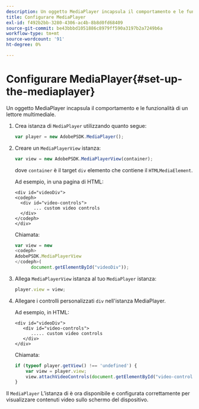 ```yaml
---
description: Un oggetto MediaPlayer incapsula il comportamento e le funzionalità di un lettore multimediale.
title: Configurare MediaPlayer
exl-id: f492b2bb-3280-4306-ac4b-8b8d0fd68409
source-git-commit: be43bbbd1051886c8979ff590a3197b2a7249b6a
workflow-type: tm+mt
source-wordcount: '91'
ht-degree: 0%

---
```


# Configurare MediaPlayer{#set-up-the-mediaplayer}

Un oggetto MediaPlayer incapsula il comportamento e le funzionalità di un lettore multimediale.

1. Crea istanza di `MediaPlayer` utilizzando quanto segue:

   ```js
   var player = new AdobePSDK.MediaPlayer();
   ```

1. Creare un `MediaPlayerView` istanza:

   ```js
   var view = new AdobePSDK.MediaPlayerView(container);
   ```

   dove `container` è il target `div` elemento che contiene il `HTMLMediaElement`.

   Ad esempio, in una pagina di HTML:

   ```
   <div id="videoDiv"> 
   <codeph>
     <div id="video-controls"> 
          ... custom video controls 
     </div> 
   </codeph> 
   </div>
   ```

   Chiamata:

   ```js
   var view = new  
   <codeph>
   AdobePSDK.MediaPlayerView 
   </codeph>( 
         document.getElementById("videoDiv"));  
   ```

1. Allega `MediaPlayerView` istanza al tuo `MediaPlayer` istanza:

   ```js
   player.view = view;
   ```

1. Allegare i controlli personalizzati `div` nell&#39;istanza MediaPlayer.

   Ad esempio, in HTML:

   ```
   <div id="videoDiv"> 
      <div id="video-controls"> 
         ..... custom video controls 
      </div> 
   </div>
   ```

   Chiamata:

   ```js
   if (typeof player.getView() !== 'undefined') { 
       var view = player.view; 
       view.attachVideoControls(document.getElementById("video-controls")); 
   }
   ```

Il `MediaPlayer` L’istanza di è ora disponibile e configurata correttamente per visualizzare contenuti video sullo schermo del dispositivo.
